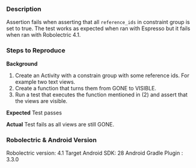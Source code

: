 ### Description
Assertion fails when asserting that all `reference_ids` in constraint group is set to true. The test works as expected when ran with Espresso but it fails when ran with Robolectric 4.1.

### Steps to Reproduce

**Background**
1. Create an Activity with a constrain group with some reference ids. For example two text views.
2. Create a function that turns them from GONE to VISIBLE.
3. Run a test that executes the function mentioned in (2) and assert that the views are visible.

**Expected**
Test passes

**Actual**
Test fails as all views are still GONE.

### Robolectric & Android Version
Robolectric version: 4.1
Target Android SDK: 28
Android Gradle Plugin : 3.3.0
